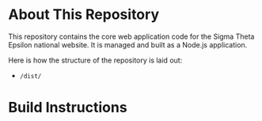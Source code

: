 # About This Repository #
This repository contains the core web application code for the Sigma Theta Epsilon national website. It is managed and built as a Node.js application.

Here is how the structure of the repository is laid out:
* `/dist/`

##

# Build Instructions #